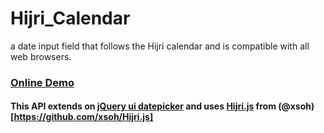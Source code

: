 # Hijri_Calendar
a date input field that follows the Hijri calendar and is compatible with all web browsers.

### [Online Demo](https://codepen.io/sam-shudukhi/pen/moPpmN)

#### This API extends on [jQuery ui datepicker](http://jqueryui.com/datepicker/) and uses [Hijri.js](https://github.com/xsoh/Hijri.js) from (@xsoh)[https://github.com/xsoh/Hijri.js]

